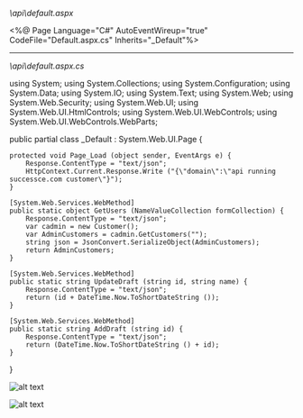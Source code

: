 *\api\default.aspx*

<%@ Page Language="C#" AutoEventWireup="true" CodeFile="Default.aspx.cs" Inherits="_Default"%><head runat="server"/>



****
*\api\default.aspx.cs*

using System;
using System.Collections;
using System.Configuration;
using System.Data;
using System.IO;
using System.Text;
using System.Web;
using System.Web.Security;
using System.Web.UI;
using System.Web.UI.HtmlControls;
using System.Web.UI.WebControls;
using System.Web.UI.WebControls.WebParts;

public partial class _Default : System.Web.UI.Page {

    protected void Page_Load (object sender, EventArgs e) {
        Response.ContentType = "text/json";
        HttpContext.Current.Response.Write ("{\"domain\":\"api running successce.com customer\"}");
    }

    [System.Web.Services.WebMethod]
    public static object GetUsers (NameValueCollection formCollection) {
        Response.ContentType = "text/json";
        var cadmin = new Customer();
        var AdminCustomers = cadmin.GetCustomers("");
        string json = JsonConvert.SerializeObject(AdminCustomers);
        return AdminCustomers;
    }
    
    [System.Web.Services.WebMethod]
    public static string UpdateDraft (string id, string name) {
        Response.ContentType = "text/json";
        return (id + DateTime.Now.ToShortDateString ());
    }

    [System.Web.Services.WebMethod]
    public static string AddDraft (string id) {
        Response.ContentType = "text/json";
        return (DateTime.Now.ToShortDateString () + id);
    }
}

![alt text](https://github.com/RaviRamDhali/programming-procedure/blob/master/Snippets/ASPX/WebMethod/WebMethod-POST-Man-REST.jpg)


![alt text](https://github.com/RaviRamDhali/programming-procedure/blob/master/Snippets/ASPX/WebMethod/WebMethod-REST.jpg)

